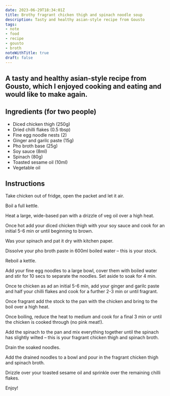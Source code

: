 ```yaml
---
date: 2023-06-29T18:34:01Z
title: Brothy fragrant chicken thigh and spinach noodle soup
description: Tasty and healthy asian-style recipe from Gousto
tags:
- note
- food
- recipe
- gousto
- broth
noteWithTitle: true
draft: false
---
```

A tasty and healthy asian-style recipe from Gousto, which I enjoyed cooking and eating and would like to make again.
---

## Ingredients (for two people)

- Diced chicken thigh (250g)
- Dried chilli flakes (0.5 tbsp)
- Fine egg noodle nests (2)
- Ginger and garilc paste (15g)
- Pho broth base (25g)
- Soy sauce (8ml)
- Spinach (80g)
- Toasted sesame oil (10ml)
- Vegetable oil

## Instructions

Take chicken out of fridge, open the packet and let it air.

Boil a full kettle.

Heat a large, wide-based pan with a drizzle of veg oil over a high heat.

Once hot add your diced chicken thigh with your soy sauce and cook for an initial 5-6 min or until beginning to brown.

Was your spinach and pat it dry with kitchen paper.

Dissolve your pho broth paste in 600ml boiled water – this is your stock.

Reboil a kettle.

Add your fine egg noodles to a large bowl, cover them with boiled water and stir for 10 secs to separate the noodles. Set aside to soak for 4 min.

Once te chicken as ad an initial 5-6 min, add your ginger and garilc paste and half your chilli flakes and cook for a further 2-3 min or until fragrant.

Once fragrant add the stock to the pan with the chicken and bring to the boil over a high heat.

Once boiling, reduce the heat to medium and cook for a final 3 min or until the chicken is cooked through (no pink meat!).

Add the spinach to the pan and mix everything together until the spinach has slightly wilted – this is your fragrant chicken thigh and spinach broth.

Drain the soaked noodles.

Add the drained noodles to a bowl and pour in the fragrant chicken thigh and spinach broth.

Drizzle over your toasted sesame oil and sprinkle over the remaining chilli flakes.

Enjoy!
